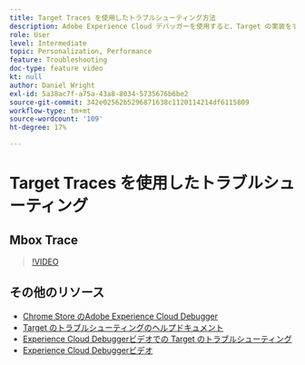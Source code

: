 ```yaml
---
title: Target Traces を使用したトラブルシューティング方法
description: Adobe Experience Cloud デバッガーを使用すると、Target の実装をすばやく簡単に理解できます。Experience Cloudへの認証方法と強力な Target トレースツールを使用して、アクティビティ、オーディエンスの資格、および訪問者プロファイルを調べる方法について説明します。
role: User
level: Intermediate
topic: Personalization, Performance
feature: Troubleshooting
doc-type: feature video
kt: null
author: Daniel Wright
exl-id: 5a38ac7f-a75a-43a8-8034-5735676b6be2
source-git-commit: 342e02562b5296871638c1120114214df6115809
workflow-type: tm+mt
source-wordcount: '109'
ht-degree: 17%

---
```


# Target Traces を使用したトラブルシューティング

## Mbox Trace

>[!VIDEO](https://video.tv.adobe.com/v/23113/?quality=12)

## その他のリソース

* [Chrome Store のAdobe Experience Cloud Debugger](https://chrome.google.com/webstore/detail/adobe-experience-cloud-de/ocdmogmohccmeicdhlhhgepeaijenapj)
* [Target のトラブルシューティングのヘルプドキュメント](https://experienceleague.adobe.com/docs/target/using/troubleshoot/troubleshooting-target.html?lang=en)
* [Experience Cloud Debuggerビデオでの Target のトラブルシューティング](troubleshoot-with-the-experience-cloud-debugger.md)
* [Experience Cloud Debuggerビデオ](https://experienceleague.adobe.com/docs/debugger-learn/tutorials/experience-cloud-debugger/use-the-experience-cloud-debugger.html?lang=en)

